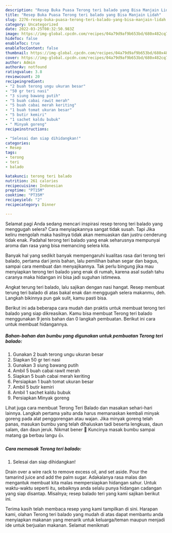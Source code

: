 ```yaml
---
description: "Resep Buka Puasa Terong teri balado yang Bisa Manjain Lidah"
title: "Resep Buka Puasa Terong teri balado yang Bisa Manjain Lidah"
slug: 2276-resep-buka-puasa-terong-teri-balado-yang-bisa-manjain-lidah
category: Uncategorized
date: 2022-03-25T08:32:50.983Z
image: https://img-global.cpcdn.com/recipes/04a79d9af9b653bd/680x482cq70/terong-teri-balado-foto-resep-utama.jpg
hideToc: false
enableToc: true
enableTocContent: false
thumbnail: https://img-global.cpcdn.com/recipes/04a79d9af9b653bd/680x482cq70/terong-teri-balado-foto-resep-utama.jpg
cover: https://img-global.cpcdn.com/recipes/04a79d9af9b653bd/680x482cq70/terong-teri-balado-foto-resep-utama.jpg
author: Admin
authorAv: notfound
ratingvalue: 3.8
reviewcount: 20
recipeingredient:
- "2 buah terong ungu ukuran besar"
- "50 gr teri nasi"
- "3 siung bawang putih"
- "5 buah cabai rawit merah"
- "5 buah cabai merah keriting"
- "1 buah tomat ukuran besar"
- "5 butir kemiri"
- "1 sachet kaldu bubuk"
- " Minyak goreng"
recipeinstructions:

- "Selesai dan siap dihidangkan!"
categories:
- Resep
tags:
- terong
- teri
- balado

katakunci: terong teri balado 
nutrition: 261 calories
recipecuisine: Indonesian
preptime: "PT15M"
cooktime: "PT35M"
recipeyield: "2"
recipecategory: Dinner

---
```



Selamat pagi Anda sedang mencari inspirasi resep terong teri balado yang menggugah selera? Cara menyiapkannya sangat tidak susah. Tapi Jika keliru mengolah maka hasilnya tidak akan memuaskan dan justru cenderung tidak enak. Padahal terong teri balado yang enak seharusnya mempunyai aroma dan rasa yang bisa memancing selera kita.


Banyak hal yang sedikit banyak mempengaruhi kualitas rasa dari terong teri balado, pertama dari jenis bahan, lalu pemilihan bahan segar dan bagus, sampai cara membuat dan menyajikannya. Tak perlu bingung jika mau menyiapkan terong teri balado yang enak di rumah, karena asal sudah tahu caranya maka hidangan ini bisa jadi suguhan istimewa.

Angkat terung teri balado, lalu sajikan dengan nasi hangat. Resep membuat terung teri balado di atas bakal enak dan menggugah selera makanmu, deh. Langkah bikinnya pun gak sulit, kamu pasti bisa.


Berikut ini ada beberapa cara mudah dan praktis untuk membuat terong teri balado yang siap dikreasikan. Kamu bisa membuat Terong teri balado menggunakan 9 jenis bahan dan 0 langkah pembuatan. Berikut ini cara untuk membuat hidangannya.

<!--inarticleads1-->

##### Bahan-bahan dan bumbu yang digunakan untuk pembuatan Terong teri balado:

1. Gunakan 2 buah terong ungu ukuran besar
1. Siapkan 50 gr teri nasi
1. Gunakan 3 siung bawang putih
1. Ambil 5 buah cabai rawit merah
1. Siapkan 5 buah cabai merah keriting
1. Persiapkan 1 buah tomat ukuran besar
1. Ambil 5 butir kemiri
1. Ambil 1 sachet kaldu bubuk
1. Persiapkan  Minyak goreng


Lihat juga cara membuat Terong Teri Balado dan masakan sehari-hari lainnya. Langkah pertama yaitu anda harus memanaskan kembali minyak goreng pada alat penggorengan atau wajan. Jika minyak goreng telah panas, masukan bumbu yang telah dihaluskan tadi beserta lengkuas, daun salam, dan daun jeruk. Nikmat bener 🤤 Kuncinya masak bumbu sampai matang ga berbau langu 👍. 

<!--inarticleads2-->

##### Cara memasak Terong teri balado:


1. Selesai dan siap dihidangkan!

Drain over a wire rack to remove excess oil, and set aside. Pour the tamarind juice and add the palm sugar. Adakalanya rasa malas dan mengantuk membuat kita malas mempersiapkan hidangan sahur. Untuk waktu-waktu seperti itu, sebaiknya anda selalu punya hidangan cadangan yang siap disantap. Misalnya; resep balado teri yang kami sajikan berikut ini. 

Terima kasih telah membaca resep yang kami tampilkan di sini. Harapan kami, olahan Terong teri balado yang mudah di atas dapat membantu anda menyiapkan makanan yang menarik untuk keluarga/teman maupun menjadi ide untuk berjualan makanan. Selamat menikmati
